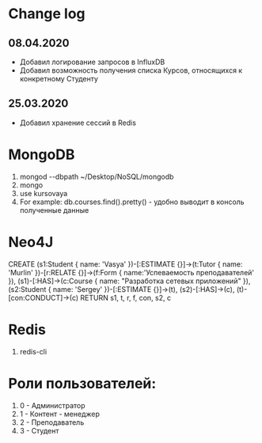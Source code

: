 # Change log

## 08.04.2020
- Добавил логирование запросов в InfluxDB
- Добавил возможность получения списка Курсов, относящихся к конкретному Студенту

## 25.03.2020
- Добавил хранение сессий в Redis

# MongoDB
1. mongod --dbpath ~/Desktop/NoSQL/mongodb
2. mongo
3. use kursovaya
4. For example: db.courses.find().pretty() - удобно выводит в консоль полученные данные

# Neo4J
CREATE (s1:Student { name: 'Vasya' })-[:ESTIMATE {}]->(t:Tutor { name: 'Murlin' })-[r:RELATE {}]->(f:Form { name:'Успеваемость преподавателей' }),
(s1)-[:HAS]->(c:Course { name: "Разработка сетевых приложений" }),
(s2:Student { name: 'Sergey' })-[:ESTIMATE {}]->(t),
(s2)-[:HAS]->(c),
(t)-[con:CONDUCT]->(c)
RETURN s1, t, r, f, con, s2, c

# Redis
1. redis-cli

# Роли пользователей:
1. 0 - Администратор
2. 1 - Контент - менеджер
3. 2 - Преподаватель
4. 3 - Студент

